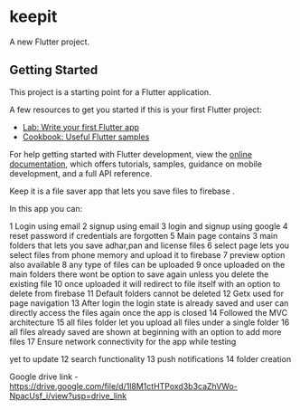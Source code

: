 # keepit

A new Flutter project.

## Getting Started

This project is a starting point for a Flutter application.

A few resources to get you started if this is your first Flutter project:

- [Lab: Write your first Flutter app](https://docs.flutter.dev/get-started/codelab)
- [Cookbook: Useful Flutter samples](https://docs.flutter.dev/cookbook)

For help getting started with Flutter development, view the
[online documentation](https://docs.flutter.dev/), which offers tutorials,
samples, guidance on mobile development, and a full API reference.

Keep it is a file saver app that lets you save files to firebase .

In this app you can:

1 Login using email
2 signup using email
3 login and signup using google
4 reset password if credentials are forgotten 
5 Main page contains 3 main folders that lets you save adhar,pan and license files 
6 select page lets you select files from phone memory and upload it to firebase 
7 preview option also available
8 any type of files can be uploaded 
9 once uploaded on the main folders there wont be option to save again unless you delete the existing file 
10 once uploaded it will redirect to file itself with an option to delete from firebase 
11 Default folders cannot be deleted 
12 Getx used for page navigation 
13 After login the login state is already saved and user can directly access the files again once the app is closed 
14 Followed the MVC architecture
15 all files folder let you upload all files under a single folder
16 all files already saved are shown at beginning with an option to add more files
17 Ensure network connectivity for the app while testing

yet to update
 12 search functionality
 13 push notifications
 14 folder creation 


 Google drive link - https://drive.google.com/file/d/1l8M1ctHTPoxd3b3caZhVWo-NpacUsf_i/view?usp=drive_link